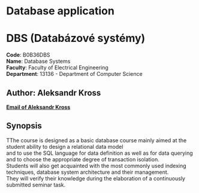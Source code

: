 # Database application
# DBS (Databázové systémy)
**Code**: B0B36DBS<br>
**Name**: Database Systems<br>
**Faculty**: Faculty of Electrical Engineering<br>
**Department**: 13136 - Department of Computer Science <br>
## Author: Aleksandr Kross 
[**Email of Aleksandr Kross**](<krossale@fel.czut.cz>) <br>

## Synopsis

TThe course is designed as a basic database course mainly aimed at the student ability to design a relational data model  <br>
and to use the SQL language for data definition as well as for data querying and to choose the appropriate degree of transaction isolation.  <br>
Students will also get acquainted with the most commonly used indexing techniques, database system architecture and their management.  <br>
They will verify their knowledge during the elaboration of a continuously submitted seminar task. 
